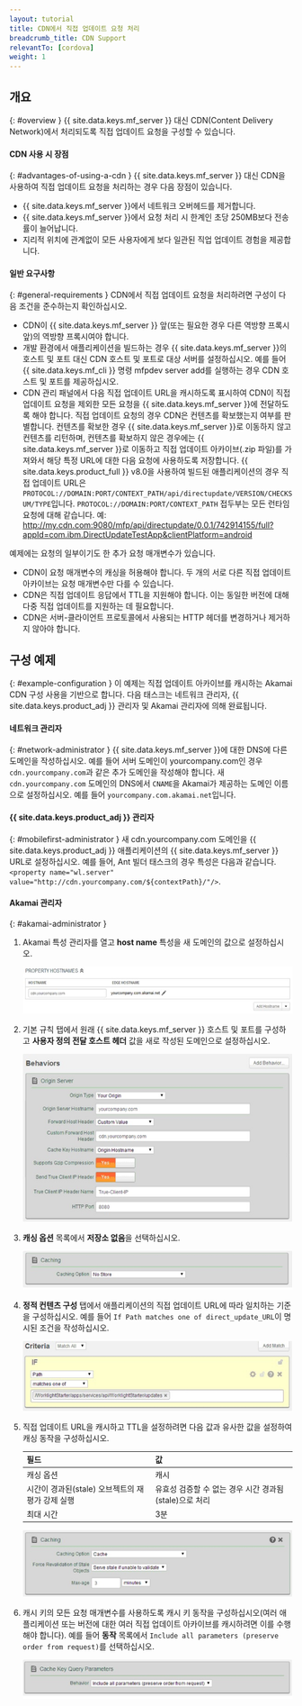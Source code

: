 ```yaml
---
layout: tutorial
title: CDN에서 직접 업데이트 요청 처리
breadcrumb_title: CDN Support
relevantTo: [cordova]
weight: 1
---
```

## 개요
{: #overview }
{{ site.data.keys.mf_server }} 대신 CDN(Content Delivery Network)에서 처리되도록 직접 업데이트 요청을 구성할 수 있습니다.

#### CDN 사용 시 장점
{: #advantages-of-using-a-cdn }
{{ site.data.keys.mf_server }} 대신 CDN을 사용하여 직접 업데이트 요청을 처리하는 경우 다음 장점이 있습니다.

* {{ site.data.keys.mf_server }}에서 네트워크 오버헤드를 제거합니다.
* {{ site.data.keys.mf_server }}에서 요청 처리 시 한계인 초당 250MB보다 전송률이 늘어납니다.
* 지리적 위치에 관계없이 모든 사용자에게 보다 일관된 직업 업데이트 경험을 제공합니다.

#### 일반 요구사항
{: #general-requirements }
CDN에서 직접 업데이트 요청을 처리하려면 구성이 다음 조건을 준수하는지 확인하십시오.

* CDN이 {{ site.data.keys.mf_server }} 앞(또는 필요한 경우 다른 역방향 프록시 앞)의 역방향 프록시여야 합니다.
* 개발 환경에서 애플리케이션을 빌드하는 경우 {{ site.data.keys.mf_server }}의 호스트 및 포트 대신 CDN 호스트 및 포트로 대상 서버를 설정하십시오. 예를 들어 {{ site.data.keys.mf_cli }} 명령 mfpdev server add를 실행하는 경우 CDN 호스트 및 포트를 제공하십시오.
* CDN 관리 패널에서 다음 직접 업데이트 URL을 캐시하도록 표시하여 CDN이 직접 업데이트 요청을 제외한 모든 요청을 {{ site.data.keys.mf_server }}에 전달하도록 해야 합니다. 직접 업데이트 요청의 경우 CDN은 컨텐츠를 확보했는지 여부를 판별합니다. 컨텐츠를 확보한 경우 {{ site.data.keys.mf_server }}로 이동하지 않고 컨텐츠를 리턴하며, 컨텐츠를 확보하지 않은 경우에는 {{ site.data.keys.mf_server }}로 이동하고 직접 업데이트 아카이브(.zip 파일)를 가져와서 해당 특정 URL에 대한 다음 요청에 사용하도록 저장합니다. {{ site.data.keys.product_full }} v8.0을 사용하여 빌드된 애플리케이션의 경우 직접 업데이트 URL은 `PROTOCOL://DOMAIN:PORT/CONTEXT_PATH/api/directupdate/VERSION/CHECKSUM/TYPE`입니다.
`PROTOCOL://DOMAIN:PORT/CONTEXT_PATH` 접두부는 모든 런타임 요청에 대해 같습니다. 예: http://my.cdn.com:9080/mfp/api/directupdate/0.0.1/742914155/full?appId=com.ibm.DirectUpdateTestApp&clientPlatform=android

예제에는 요청의 일부이기도 한 추가 요청 매개변수가 있습니다.

* CDN이 요청 매개변수의 캐싱을 허용해야 합니다. 두 개의 서로 다른 직접 업데이트 아카이브는 요청 매개변수만 다를 수 있습니다.
* CDN은 직접 업데이트 응답에서 TTL을 지원해야 합니다. 이는 동일한 버전에 대해 다중 직접 업데이트를 지원하는 데 필요합니다.
* CDN은 서버-클라이언트 프로토콜에서 사용되는 HTTP 헤더를 변경하거나 제거하지 않아야 합니다.

## 구성 예제
{: #example-configuration }
이 예제는 직접 업데이트 아카이브를 캐시하는 Akamai CDN 구성 사용을 기반으로 합니다. 다음 태스크는 네트워크 관리자, {{ site.data.keys.product_adj }} 관리자 및 Akamai 관리자에 의해 완료됩니다.

#### 네트워크 관리자
{: #network-administrator }
{{ site.data.keys.mf_server }}에 대한 DNS에 다른 도메인을 작성하십시오. 예를 들어 서버 도메인이 yourcompany.com인 경우 `cdn.yourcompany.com`과 같은 추가 도메인을 작성해야 합니다.
새 `cdn.yourcompany.com` 도메인의 DNS에서 `CNAME`을 Akamai가 제공하는 도메인 이름으로 설정하십시오. 예를 들어 `yourcompany.com.akamai.net`입니다.

#### {{ site.data.keys.product_adj }} 관리자
{: #mobilefirst-administrator }
새 cdn.yourcompany.com 도메인을 {{ site.data.keys.product_adj }} 애플리케이션의 {{ site.data.keys.mf_server }} URL로 설정하십시오. 예를 들어, Ant 빌더 태스크의 경우 특성은 다음과 같습니다. `<property name="wl.server" value="http://cdn.yourcompany.com/${contextPath}/"/>`.

#### Akamai 관리자
{: #akamai-administrator }
1. Akamai 특성 관리자를 열고 **host name** 특성을 새 도메인의 값으로 설정하십시오.

    ![특성 호스트 이름을 새 도메인의 값으로 설정](direct_update_cdn_3.jpg)
    
2. 기본 규칙 탭에서 원래 {{ site.data.keys.mf_server }} 호스트 및 포트를 구성하고 **사용자 정의 전달 호스트 헤더** 값을 새로 작성된 도메인으로 설정하십시오.

    ![사용자 정의 전달 호스트 헤더 값을 새로 작성된 도메인으로 설정](direct_update_cdn_4.jpg)
    
3. **캐싱 옵션** 목록에서 **저장소 없음**을 선택하십시오.

    ![캐싱 옵션 목록에서 저장소 없음 선택](direct_update_cdn_5.jpg)

4. **정적 컨텐츠 구성** 탭에서 애플리케이션의 직접 업데이트 URL에 따라 일치하는 기준을 구성하십시오. 예를 들어 `If Path matches one of direct_update_URL`이 명시된 조건을 작성하십시오.

    ![애플리케이션의 직접 업데이트 URL에 따라 일치하는 기준 구성](direct_update_cdn_6.jpg)
    
5. 직접 업데이트 URL을 캐시하고 TTL을 설정하려면 다음 값과 유사한 값을 설정하여 캐싱 동작을 구성하십시오.

    | 필드 | 값 |
    |-------|-------|
    | 캐싱 옵션 | 캐시 |
    | 시간이 경과된(stale) 오브젝트의 재평가 강제 실행 | 유효성 검증할 수 없는 경우 시간 경과됨(stale)으로 처리 |
    | 최대 시간 | 3분 |

    ![캐싱 동작을 구성하는 값 설정](direct_update_cdn_7.jpg)

6. 캐시 키의 모든 요청 매개변수를 사용하도록 캐시 키 동작을 구성하십시오(여러 애플리케이션 또는 버전에 대한 여러 직접 업데이트 아카이브를 캐시하려면 이를 수행해야 합니다). 예를 들어 **동작** 목록에서 `Include all parameters (preserve order from request)`를 선택하십시오.

    ![캐시 키의 모든 요청 매개변수를 사용하도록 캐시 키 동작 구성](direct_update_cdn_8.jpg)


